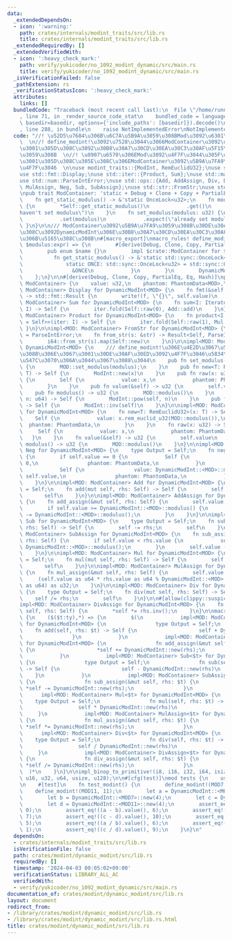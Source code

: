 ```yaml
---
data:
  _extendedDependsOn:
  - icon: ':warning:'
    path: crates/internals/modint_traits/src/lib.rs
    title: crates/internals/modint_traits/src/lib.rs
  _extendedRequiredBy: []
  _extendedVerifiedWith:
  - icon: ':heavy_check_mark:'
    path: verify/yukicoder/no_1092_modint_dynamic/src/main.rs
    title: verify/yukicoder/no_1092_modint_dynamic/src/main.rs
  _isVerificationFailed: false
  _pathExtension: rs
  _verificationStatusIcon: ':heavy_check_mark:'
  attributes:
    links: []
  bundledCode: "Traceback (most recent call last):\n  File \"/home/runner/.local/lib/python3.10/site-packages/onlinejudge_verify/documentation/build.py\"\
    , line 71, in _render_source_code_stat\n    bundled_code = language.bundle(stat.path,\
    \ basedir=basedir, options={'include_paths': [basedir]}).decode()\n  File \"/home/runner/.local/lib/python3.10/site-packages/onlinejudge_verify/languages/rust.py\"\
    , line 288, in bundle\n    raise NotImplementedError\nNotImplementedError\n"
  code: "//! \u52D5\u7684\u306B\u6C7A\u5B9A\u3059\u308BMod\u3092\u6301\u3064ModInt\
    \  \n//! define_modint!\u3092\u7528\u3044\u3066ModContainer\u3092\u5B9A\u7FA9\u3057\
    \u3001\u305D\u308C\u3092\u30B8\u30A7\u30CD\u30EA\u30C3\u30AF\u5F15\u6570\u3068\
    \u3059\u308B  \n//! \u8907\u6570\u306EMod\u3092\u4F7F\u3044\u305F\u3044\u306A\u3089\
    \u3001\u305D\u308C\u305E\u308C\u306EModContainer\u3092\u5B9A\u7FA9\u3057\u3066\
    \u4F7F\u3046  \n\nuse modint_traits::{ModInt, RemEuclidU32};\nuse std::fmt::Debug;\n\
    use std::fmt::Display;\nuse std::iter::{Product, Sum};\nuse std::marker::PhantomData;\n\
    use std::num::ParseIntError;\nuse std::ops::{Add, AddAssign, Div, DivAssign, Mul,\
    \ MulAssign, Neg, Sub, SubAssign};\nuse std::str::FromStr;\nuse std::sync::OnceLock;\n\
    \npub trait ModContainer: 'static + Debug + Clone + Copy + PartialEq + Eq {\n\
    \    fn get_static_modulus() -> &'static OnceLock<u32>;\n    fn modulus() -> u32\
    \ {\n        *Self::get_static_modulus()\n            .get()\n            .expect(\"\
    haven't set modulus\")\n    }\n    fn set_modulus(modulus: u32) {\n        Self::get_static_modulus()\n\
    \            .set(modulus)\n            .expect(\"already set modulus\")\n   \
    \ }\n}\n\n/// ModContainer\u3092\u5B9A\u7FA9\u3059\u308B\u30DE\u30AF\u30ED \u3053\
    \u308C\u3092DynamicModInt\u306E\u30B8\u30A7\u30CD\u30EA\u30C3\u30AF\u5F15\u6570\
    \u306B\u5165\u308C\u308B\n#[macro_export]\nmacro_rules! define_modint {\n    ($name:ident,\
    \ $modulus:expr) => {\n        #[derive(Debug, Clone, Copy, PartialEq, Eq, Hash)]\n\
    \        pub enum $name {}\n        impl $crate::ModContainer for $name {\n  \
    \          fn get_static_modulus() -> &'static std::sync::OnceLock<u32> {\n  \
    \              static ONCE: std::sync::OnceLock<u32> = std::sync::OnceLock::new();\n\
    \                &ONCE\n            }\n        }\n        DynamicModInt::<$name>::set_modulus($modulus);\n\
    \    };\n}\n\n#[derive(Debug, Clone, Copy, PartialEq, Eq, Hash)]\npub struct DynamicModInt<MOD:\
    \ ModContainer> {\n    value: u32,\n    phantom: PhantomData<MOD>,\n}\n\nimpl<MOD:\
    \ ModContainer> Display for DynamicModInt<MOD> {\n    fn fmt(&self, f: &mut std::fmt::Formatter<'_>)\
    \ -> std::fmt::Result {\n        write!(f, \"{}\", self.value)\n    }\n}\n\nimpl<MOD:\
    \ ModContainer> Sum for DynamicModInt<MOD> {\n    fn sum<I: Iterator<Item = Self>>(iter:\
    \ I) -> Self {\n        iter.fold(Self::raw(0), Add::add)\n    }\n}\n\nimpl<MOD:\
    \ ModContainer> Product for DynamicModInt<MOD> {\n    fn product<I: Iterator<Item\
    \ = Self>>(iter: I) -> Self {\n        iter.fold(Self::raw(1), Mul::mul)\n   \
    \ }\n}\n\nimpl<MOD: ModContainer> FromStr for DynamicModInt<MOD> {\n    type Err\
    \ = ParseIntError;\n    fn from_str(s: &str) -> Result<Self, ParseIntError> {\n\
    \        i64::from_str(s).map(Self::new)\n    }\n}\n\nimpl<MOD: ModContainer>\
    \ DynamicModInt<MOD> {\n    /// define_modint!\u306E\u4E2D\u3067\u547C\u3070\u308C\
    \u308B\u306E\u3067\u3001\u30DE\u30AF\u30ED\u3092\u4F7F\u3046\u5834\u5408\u306F\
    \u547C\u3070\u306A\u3044\u3067\u3088\u3044\n    pub fn set_modulus(modulus: u32)\
    \ {\n        MOD::set_modulus(modulus);\n    }\n    pub fn new<T: RemEuclidU32>(x:\
    \ T) -> Self {\n        ModInt::new(x)\n    }\n    pub fn raw(x: u32) -> Self\
    \ {\n        Self {\n            value: x,\n            phantom: PhantomData,\n\
    \        }\n    }\n    pub fn value(&self) -> u32 {\n        self.value\n    }\n\
    \    pub fn modulus() -> u32 {\n        MOD::modulus()\n    }\n    pub fn pow(&self,\
    \ n: u64) -> Self {\n        ModInt::pow(self, n)\n    }\n    pub fn inv(&self)\
    \ -> Self {\n        ModInt::inv(self)\n    }\n}\n\nimpl<MOD: ModContainer> ModInt\
    \ for DynamicModInt<MOD> {\n    fn new<T: RemEuclidU32>(x: T) -> Self {\n    \
    \    Self {\n            value: x.rem_euclid_u32(MOD::modulus()),\n          \
    \  phantom: PhantomData,\n        }\n    }\n    fn raw(x: u32) -> Self {\n   \
    \     Self {\n            value: x,\n            phantom: PhantomData,\n     \
    \   }\n    }\n    fn value(&self) -> u32 {\n        self.value\n    }\n    fn\
    \ modulus() -> u32 {\n        MOD::modulus()\n    }\n}\n\nimpl<MOD: ModContainer>\
    \ Neg for DynamicModInt<MOD> {\n    type Output = Self;\n    fn neg(self) -> Self\
    \ {\n        if self.value == 0 {\n            Self {\n                value:\
    \ 0,\n                phantom: PhantomData,\n            }\n        } else {\n\
    \            Self {\n                value: DynamicModInt::<MOD>::modulus() -\
    \ self.value,\n                phantom: PhantomData,\n            }\n        }\n\
    \    }\n}\n\nimpl<MOD: ModContainer> Add for DynamicModInt<MOD> {\n    type Output\
    \ = Self;\n    fn add(mut self, rhs: Self) -> Self {\n        self += rhs;\n \
    \       self\n    }\n}\n\nimpl<MOD: ModContainer> AddAssign for DynamicModInt<MOD>\
    \ {\n    fn add_assign(&mut self, rhs: Self) {\n        self.value += rhs.value;\n\
    \        if self.value >= DynamicModInt::<MOD>::modulus() {\n            self.value\
    \ -= DynamicModInt::<MOD>::modulus();\n        }\n    }\n}\n\nimpl<MOD: ModContainer>\
    \ Sub for DynamicModInt<MOD> {\n    type Output = Self;\n    fn sub(mut self,\
    \ rhs: Self) -> Self {\n        self -= rhs;\n        self\n    }\n}\n\nimpl<MOD:\
    \ ModContainer> SubAssign for DynamicModInt<MOD> {\n    fn sub_assign(&mut self,\
    \ rhs: Self) {\n        if self.value < rhs.value {\n            self.value +=\
    \ DynamicModInt::<MOD>::modulus();\n        }\n        self.value -= rhs.value;\n\
    \    }\n}\n\nimpl<MOD: ModContainer> Mul for DynamicModInt<MOD> {\n    type Output\
    \ = Self;\n    fn mul(mut self, rhs: Self) -> Self {\n        self *= rhs;\n \
    \       self\n    }\n}\n\nimpl<MOD: ModContainer> MulAssign for DynamicModInt<MOD>\
    \ {\n    fn mul_assign(&mut self, rhs: Self) {\n        self.value =\n       \
    \     (self.value as u64 * rhs.value as u64 % DynamicModInt::<MOD>::modulus()\
    \ as u64) as u32;\n    }\n}\n\nimpl<MOD: ModContainer> Div for DynamicModInt<MOD>\
    \ {\n    type Output = Self;\n    fn div(mut self, rhs: Self) -> Self {\n    \
    \    self /= rhs;\n        self\n    }\n}\n\n#[allow(clippy::suspicious_op_assign_impl)]\n\
    impl<MOD: ModContainer> DivAssign for DynamicModInt<MOD> {\n    fn div_assign(&mut\
    \ self, rhs: Self) {\n        *self *= rhs.inv();\n    }\n}\n\nmacro_rules! impl_binop_to_primitive\
    \ {\n    ($($t:ty),*) => {\n        $(\n            impl<MOD: ModContainer> Add<$t>\
    \ for DynamicModInt<MOD> {\n                type Output = Self;\n            \
    \    fn add(self, rhs: $t) -> Self {\n                    self + DynamicModInt::new(rhs)\n\
    \                }\n            }\n            impl<MOD: ModContainer> AddAssign<$t>\
    \ for DynamicModInt<MOD> {\n                fn add_assign(&mut self, rhs: $t)\
    \ {\n                    *self += DynamicModInt::new(rhs);\n                }\n\
    \            }\n            impl<MOD: ModContainer> Sub<$t> for DynamicModInt<MOD>\
    \ {\n                type Output = Self;\n                fn sub(self, rhs: $t)\
    \ -> Self {\n                    self - DynamicModInt::new(rhs)\n            \
    \    }\n            }\n            impl<MOD: ModContainer> SubAssign<$t> for DynamicModInt<MOD>\
    \ {\n                fn sub_assign(&mut self, rhs: $t) {\n                   \
    \ *self -= DynamicModInt::new(rhs);\n                }\n            }\n      \
    \      impl<MOD: ModContainer> Mul<$t> for DynamicModInt<MOD> {\n            \
    \    type Output = Self;\n                fn mul(self, rhs: $t) -> Self {\n  \
    \                  self * DynamicModInt::new(rhs)\n                }\n       \
    \     }\n            impl<MOD: ModContainer> MulAssign<$t> for DynamicModInt<MOD>\
    \ {\n                fn mul_assign(&mut self, rhs: $t) {\n                   \
    \ *self *= DynamicModInt::new(rhs);\n                }\n            }\n      \
    \      impl<MOD: ModContainer> Div<$t> for DynamicModInt<MOD> {\n            \
    \    type Output = Self;\n                fn div(self, rhs: $t) -> Self {\n  \
    \                  self / DynamicModInt::new(rhs)\n                }\n       \
    \     }\n            impl<MOD: ModContainer> DivAssign<$t> for DynamicModInt<MOD>\
    \ {\n                fn div_assign(&mut self, rhs: $t) {\n                   \
    \ *self /= DynamicModInt::new(rhs);\n                }\n            }\n      \
    \  )*\n    }\n}\n\nimpl_binop_to_primitive!(i8, i16, i32, i64, isize, i128, u8,\
    \ u16, u32, u64, usize, u128);\n\n#[cfg(test)]\nmod tests {\n    use super::*;\n\
    \n    #[test]\n    fn test_modint() {\n        define_modint!(MOD7, 7);\n    \
    \    define_modint!(MOD11, 11);\n        let a = DynamicModInt::<MOD7>::new(3);\n\
    \        let b = DynamicModInt::<MOD7>::new(4);\n        let c = DynamicModInt::<MOD11>::new(3);\n\
    \        let d = DynamicModInt::<MOD11>::new(4);\n        assert_eq!((a + b).value(),\
    \ 0);\n        assert_eq!((a - b).value(), 6);\n        assert_eq!((c + d).value(),\
    \ 7);\n        assert_eq!((c - d).value(), 10);\n        assert_eq!((a * b).value(),\
    \ 5);\n        assert_eq!((a / b).value(), 6);\n        assert_eq!((c * d).value(),\
    \ 1);\n        assert_eq!((c / d).value(), 9);\n    }\n}\n"
  dependsOn:
  - crates/internals/modint_traits/src/lib.rs
  isVerificationFile: false
  path: crates/modint/dynamic_modint/src/lib.rs
  requiredBy: []
  timestamp: '2024-04-03 00:05:02+09:00'
  verificationStatus: LIBRARY_ALL_AC
  verifiedWith:
  - verify/yukicoder/no_1092_modint_dynamic/src/main.rs
documentation_of: crates/modint/dynamic_modint/src/lib.rs
layout: document
redirect_from:
- /library/crates/modint/dynamic_modint/src/lib.rs
- /library/crates/modint/dynamic_modint/src/lib.rs.html
title: crates/modint/dynamic_modint/src/lib.rs
---
```

